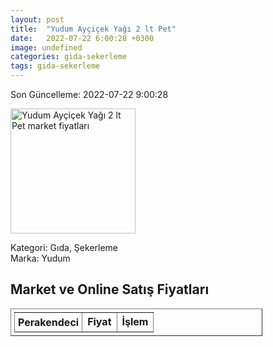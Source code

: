 ```yaml
---
layout: post
title:  "Yudum Ayçiçek Yağı 2 lt Pet"
date:   2022-07-22 6:00:28 +0300
image: undefined
categories: gida-sekerleme
tags: gida-sekerleme
---
```


Son Güncelleme: 2022-07-22 9:00:28

<img src="undefined" width="200" alt="Yudum Ayçiçek Yağı 2 lt Pet market fiyatları" />

Kategori: Gıda, Şekerleme
<br />
Marka: Yudum

<h2>Market ve Online Satış Fiyatları</h2>

<table border="1" style="padding: 5px;width:80%;">
  <tr>
    <td style="padding: 5px;"><strong>Perakendeci</strong></td>
    <td><strong>Fiyat</strong></td>
    <td><strong>İşlem</strong></td>
  </tr>
  
</table>
